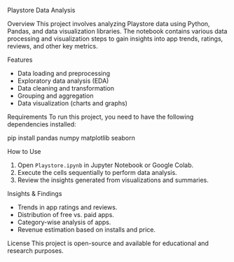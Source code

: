 Playstore Data Analysis

 Overview
This project involves analyzing Playstore data using Python, Pandas, and data visualization libraries. The notebook contains various data processing and visualization steps to gain insights into app trends, ratings, reviews, and other key metrics.

 Features
- Data loading and preprocessing
- Exploratory data analysis (EDA)
- Data cleaning and transformation
- Grouping and aggregation
- Data visualization (charts and graphs)

 Requirements
To run this project, you need to have the following dependencies installed:

pip install pandas numpy matplotlib seaborn


 How to Use
1. Open `Playstore.ipynb` in Jupyter Notebook or Google Colab.
2. Execute the cells sequentially to perform data analysis.
3. Review the insights generated from visualizations and summaries.


 Insights & Findings
- Trends in app ratings and reviews.
- Distribution of free vs. paid apps.
- Category-wise analysis of apps.
- Revenue estimation based on installs and price.


 License
This project is open-source and available for educational and research purposes.

 